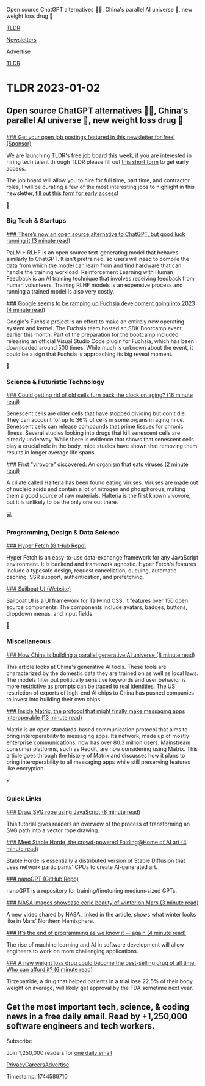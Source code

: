 Open source ChatGPT alternatives 👨‍💻, China's parallel AI universe 🤖, new weight loss drug 💊

[TLDR](/)

[Newsletters](/newsletters)

[Advertise](https://advertise.tldr.tech/)

[TLDR](/)

# TLDR 2023-01-02

## Open source ChatGPT alternatives 👨‍💻, China's parallel AI universe 🤖, new weight loss drug 💊

### 

[### Get your open job postings featured in this newsletter for free! (Sponsor)](https://danni763618.typeform.com/to/P4Bvu79U)

We are launching TLDR's free job board this week, if you are interested in hiring tech talent through TLDR please fill out [this short form](https://danni763618.typeform.com/to/P4Bvu79U) to get early access.

The job board will allow you to hire for full time, part time, and contractor roles, I will be curating a few of the most interesting jobs to highlight in this newsletter, [fill out this form for early access](https://danni763618.typeform.com/to/P4Bvu79U)!

📱

### Big Tech & Startups

[### There’s now an open source alternative to ChatGPT, but good luck running it (3 minute read)](https://techcrunch.com/2022/12/30/theres-now-an-open-source-alternative-to-chatgpt-but-good-luck-running-it/?utm_source=tldrnewsletter)

PaLM + RLHF is an open source text-generating model that behaves similarly to ChatGPT. It isn't pretrained, so users will need to compile the data from which the model can learn from and find hardware that can handle the training workload. Reinforcement Learning with Human Feedback is an AI training technique that involves receiving feedback from human volunteers. Training RLHF models is an expensive process and running a trained model is also very costly.

[### Google seems to be ramping up Fuchsia development going into 2023 (4 minute read)](https://9to5google.com/2022/12/29/google-fuchsia-2023-development/?utm_source=tldrnewsletter)

Google's Fuchsia project is an effort to make an entirely new operating system and kernel. The Fuchsia team hosted an SDK Bootcamp event earlier this month. Part of the preparation for the bootcamp included releasing an official Visual Studio Code plugin for Fuchsia, which has been downloaded around 500 times. While much is unknown about the event, it could be a sign that Fuchsia is approaching its big reveal moment.

🚀

### Science & Futuristic Technology

[### Could getting rid of old cells turn back the clock on aging? (16 minute read)](https://arstechnica.com/science/2022/12/could-getting-rid-of-old-cells-turn-back-the-clock-on-aging/?utm_source=tldrnewsletter)

Senescent cells are older cells that have stopped dividing but don't die. They can account for up to 36% of cells in some organs in aging mice. Senescent cells can release compounds that prime tissues for chronic illness. Several studies looking into drugs that kill senescent cells are already underway. While there is evidence that shows that senescent cells play a crucial role in the body, mice studies have shown that removing them results in longer average life spans.

[### First "virovore" discovered: An organism that eats viruses (2 minute read)](https://newatlas.com/science/first-virovore-eats-viruses/?utm_source=tldrnewsletter)

A ciliate called Halteria has been found eating viruses. Viruses are made out of nucleic acids and contain a lot of nitrogen and phosphorous, making them a good source of raw materials. Halteria is the first known vivovore, but it is unlikely to be the only one out there.

💻

### Programming, Design & Data Science

[### Hyper Fetch (GitHub Repo)](https://github.com/BetterTyped/hyper-fetch?ref=producthunt?utm_source=tldrnewsletter)

Hyper Fetch is an easy-to-use data-exchange framework for any JavaScript environment. It is backend and framework agnostic. Hyper Fetch's features include a typesafe design, request cancellation, queuing, automatic caching, SSR support, authentication, and prefetching.

[### Sailboat UI (Website)](https://sailboatui.com/?utm_source=tldrnewsletter)

Sailboat UI is a UI framework for Tailwind CSS. It features over 150 open source components. The components include avatars, badges, buttons, dropdown menus, and input fields.

🎁

### Miscellaneous

[### How China is building a parallel generative AI universe (8 minute read)](https://techcrunch.com/2022/12/31/how-china-is-building-a-parallel-generative-ai-universe/?utm_source=tldrnewsletter)

This article looks at China's generative AI tools. These tools are characterized by the domestic data they are trained on as well as local laws. The models filter out politically sensitive keywords and user behavior is more restrictive as prompts can be traced to real identities. The US' restriction of exports of high-end AI chips to China has pushed companies to invest into building their own chips.

[### Inside Matrix, the protocol that might finally make messaging apps interoperable (13 minute read)](https://techcrunch.com/2022/12/30/inside-matrix-the-protocol-that-might-finally-make-messaging-apps-interoperable/?utm_source=tldrnewsletter)

Matrix is an open standards-based communication protocol that aims to bring interoperability to messaging apps. Its network, made up of mostly enterprise communications, now has over 80.3 million users. Mainstream consumer platforms, such as Reddit, are now considering using Matrix. This article goes through the history of Matrix and discusses how it plans to bring interoperability to all messaging apps while still preserving features like encryption.

⚡

### Quick Links

[### Draw SVG rope using JavaScript (8 minute read)](https://muffinman.io/blog/draw-svg-rope-using-javascript/?utm_source=tldrnewsletter)

This tutorial gives readers an overview of the process of transforming an SVG path into a vector rope drawing.

[### Meet Stable Horde, the crowd-powered Folding@Home of AI art (4 minute read)](https://www.pcworld.com/article/1431633/meet-stable-horde-the-setihome-of-ai-art.html?utm_source=tldrnewsletter)

Stable Horde is essentially a distributed version of Stable Diffusion that uses network participants' CPUs to create AI-generated art.

[### nanoGPT (GitHub Repo)](https://github.com/karpathy/nanoGPT?utm_source=tldrnewsletter)

nanoGPT is a repository for training/finetuning medium-sized GPTs.

[### NASA images showcase eerie beauty of winter on Mars (3 minute read)](https://www.cnn.com/2022/12/28/world/mars-winter-nasa-photos-scn/index.html?utm_source=tldrnewsletter)

A new video shared by NASA, linked in the article, shows what winter looks like in Mars' Northern Hemisphere.

[### It's the end of programming as we know it -- again (4 minute read)](https://www.zdnet.com/article/its-the-end-of-programming-as-we-know-it-again/?utm_source=tldrnewsletter)

The rise of machine learning and AI in software development will allow engineers to work on more challenging applications.

[### A new weight loss drug could become the best-selling drug of all time. Who can afford it? (6 minute read)](https://www.nbcnews.com/health/health-news/weight-loss-drug-affordability-rcna60422?utm_source=tldrnewsletter)

Tirzepatride, a drug that helped patients in a trial lose 22.5% of their body weight on average, will likely get approval by the FDA sometime next year.

## Get the most important tech, science, & coding news in a free daily email. Read by +1,250,000 software engineers and tech workers.

Subscribe

Join 1,250,000 readers for [one daily email](/api/latest/tech)

[Privacy](/privacy)[Careers](https://jobs.ashbyhq.com/tldr.tech)[Advertise](/tech/advertise)

Timestamp: 1744589710